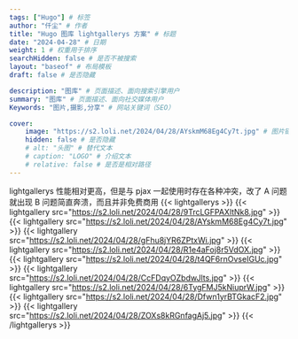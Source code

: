 ```yaml
---
tags: ["Hugo"] # 标签
author: "仟尘" # 作者
title: "Hugo 图库 lightgallerys 方案" # 标题
date: "2024-04-28" # 日期
weight: 1 # 权重用于排序
searchHidden: false # 是否不被搜索
layout: "baseof" # 布局模板
draft: false # 是否隐藏

description: "图库" # 页面描述、面向搜索引擎用户
summary: "图库" # 页面描述、面向社交媒体用户
Keywords: "图片,摄影,分享" # 网站关键词（SEO）

cover:
    image: "https://s2.loli.net/2024/04/28/AYskmM68Eg4Cy7t.jpg" # 图片链接
    hidden: false # 是否隐藏
    # alt: "头图" # 替代文本
    # caption: "LOGO" # 介绍文本
    # relative: false # 是否是相对路径
---
```

lightgallerys 性能相对更高，但是与 pjax 一起使用时存在各种冲突，改了 A 问题就出现 B 问题简直奔溃，而且并非免费商用
{{< lightgallerys >}}
{{< lightgallery src="https://s2.loli.net/2024/04/28/9TrcLGFPAXltNk8.jpg" >}}
{{< lightgallery src="https://s2.loli.net/2024/04/28/AYskmM68Eg4Cy7t.jpg" >}}
{{< lightgallery src="https://s2.loli.net/2024/04/28/gFhu8jYR6ZPtxWi.jpg" >}}
{{< lightgallery src="https://s2.loli.net/2024/04/28/R1e4aFoj8r5VdOX.jpg" >}}
{{< lightgallery src="https://s2.loli.net/2024/04/28/t4QF6rnOvseIGUc.jpg" >}}
{{< lightgallery src="https://s2.loli.net/2024/04/28/CcFDqyOZbdwJlts.jpg" >}}
{{< lightgallery src="https://s2.loli.net/2024/04/28/6TygFMJ5kNiuprW.jpg" >}}
{{< lightgallery src="https://s2.loli.net/2024/04/28/Dfwn1yrBTGkacF2.jpg" >}}
{{< lightgallery src="https://s2.loli.net/2024/04/28/ZOXs8kRGnfagAj5.jpg" >}}
{{< /lightgallerys >}}